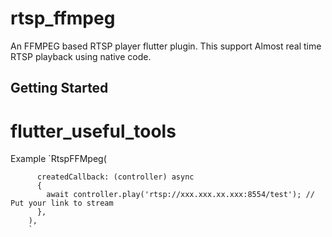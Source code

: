 # rtsp_ffmpeg

An FFMPEG based RTSP player flutter plugin. This support Almost real time RTSP playback using native code.

## Getting Started


# flutter_useful_tools

Example
`RtspFFMpeg(

          createdCallback: (controller) async 
          {
            await controller.play('rtsp://xxx.xxx.xx.xxx:8554/test'); // Put your link to stream
          },
        ),
        `
